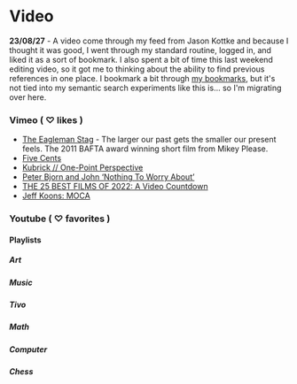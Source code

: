 # Video

**23/08/27** - A video come through my feed from Jason Kottke and because I thought it was good, I went through my standard routine, logged in, and liked it as a sort of bookmark. I also spent a bit of time this last weekend editing video, so it got me to thinking about the ability to find previous references in one place.  I bookmark a bit through [my bookmarks](https://davidawindham.com/bookmarks), but it's not tied into my semantic search experiments like this is... so I'm migrating over here.

### Vimeo ( ♡ likes )

- [The Eagleman Stag](https://vimeo.com/41756240) - The larger our past gets the smaller our present feels. The 2011 BAFTA award winning short film from Mikey Please.
- [Five Cents](https://vimeo.com/816283616)
- [Kubrick // One-Point Perspective](https://vimeo.com/48425421)
- [Peter Bjorn and John ‘Nothing To Worry About’](https://vimeo.com/windhamdavid/likes/page:2/sort:date)
- [THE 25 BEST FILMS OF 2022: A Video Countdown](https://vimeo.com/786806921)
- [Jeff Koons: MOCA](https://vimeo.com/221498834)


### Youtube ( ♡ favorites )

#### Playlists
##### Art
##### Music
##### Tivo
##### Math
##### Computer
##### Chess

